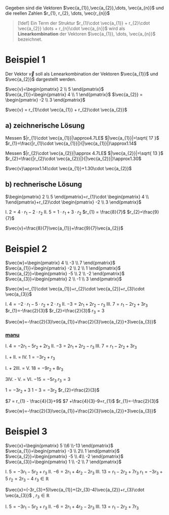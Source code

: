 Gegeben sind die Vektoren $\vec{a_{1}},\vec{a_{2}},\dots, \vec{a_{n}}$
und die reellen Zahlen $r_{1}, r_{2}, \dots, \vec{r_{n}}$

> [!def] Ein Term der Struktur 
> $r_{1}\cdot \vec{a_{1}} + r_{2}\cdot \vec{a_{2}} \dots + r_{n}\cdot \vec{a_{n}}$
> wird als **Linearkombination** der Vektoren $\vec{a_{1}}, \dots, \vec{a_{n}}$ bezeichnet.

# Beispiel 1
Der Vektor $\vec{v}$ soll als Lenearkombination der Vektoren $\vec{a_{1}}$ und $\vec{a_{2}}$ dargestellt werden.

$\vec{v}=\begin{pmatrix} 2 \\ 5 \end{pmatrix}$
$\vec{a_{1}}=\begin{pmatrix} 4 \\ 1 \end{pmatrix}$
$\vec{a_{2}} = \begin{pmatrix} -2 \\ 3 \end{pmatrix}$

$\vec{v} = r_{1}\cdot \vec{a_{1}} + r_{2}\cdot \vec{a_{2}}$

## a) zeichnerische Lösung

Messen
$|r_{1}\cdot \vec{a_{1}}|\approx4.7LE$
$|\vec{a_{1}}|=\sqrt{ 17 }$
$r_{1}=\frac{|r_{1}\cdot \vec{a_{1}}|}{|\vec{a_{1}}|}\approx1.14$

Messen
$|r_{2}\cdot \vec{a_{2}}|\approx 4.7LE$
$|\vec{a_{2}}|=\sqrt{ 13 }$
$r_{2}=\frac{|r_{2}\cdot \vec{a_{2}}|}{|\vec{a_{2}}|}\approx1.30$

$\vec{v}\approx1.14\cdot \vec{a_{1}}+1.30\cdot \vec{a_{2}}$

## b) rechnerische Lösung

$\begin{pmatrix} 2 \\ 5 \end{pmatrix}=r_{1}\cdot \begin{pmatrix} 4 \\ 1\end{pmatrix}+r_{2}\cdot \begin{pmatrix} -2 \\ 3 \end{pmatrix}$

 I.  $2 = 4\cdot r_{1}-2\cdot r_{2}$
 II. $5=1\cdot r_{1}+3\cdot r_{2}$
$r_{1} = \frac{8}{7}$
$r_{2}=\frac{9}{7}$

$\vec{v}=\frac{8}{7}\vec{a_{1}}+\frac{9}{7}\vec{a_{2}}$

# Beispiel 2
$\vec{w}=\begin{pmatrix} 4 \\ -3 \\ 7 \end{pmatrix}$
$\vec{a_{1}}=\begin{pmatrix} -2 \\ 2 \\ 1 \end{pmatrix}$
$\vec{a_{2}}=\begin{pmatrix} -5 \\ 2 \\ -2 \end{pmatrix}$
$\vec{a_{3}}=\begin{pmatrix} 2 \\ -1 \\ 3 \end{pmatrix}$

$\vec{w}=r_{1}\cdot \vec{a_{1}}+r_{2}\cdot \vec{a_{2}}+r_{3}\cdot \vec{a_{3}}$

 I.   $4 = -2\cdot r_{1}-5\cdot r_{2}+2\cdot r_{3}$
 II.  $-3=2r_{1}+2r_{2}-r_{3}$
 III. $7=r_{1}-2r_{2}+3r_{3}$
$r_{1}=-\frac{2}{3}$
$r_{2}=\frac{2}{3}$
$r_{3}=3$

$\vec{w}=-\frac{2}{3}\vec{a_{1}}+\frac{2}{3}\vec{a_{2}}+3\vec{a_{3}}$

### [manu](../../Abkürzungen#manu)

 I.   $4 = -2r_{1}-5r_{2}+2r_{3}$
 II.  $-3=2r_{1}+2r_{2}-r_{3}$
 III. $7=r_{1}-2r_{2}+3r_{3}$

I. + II. = IV.
$1=-3r_{2}+r_{3}$

I. + 2III. = V.
$18=-9r_{2}+8r_{3}$

3IV. - V. = VI.
$-15=-5r_{3}$
$r_{3} = 3$

$1=-3r_{2} + 3$
$1 - 3 = -3r_{2}$
$r_{2}=\frac{2}{3}$

$7 = r_{1} - \frac{4}{3}+9$
$7 +\frac{4}{3}-9=r_{1}$
$r_{1}=-\frac{2}{3}$

$\vec{w}=-\frac{2}{3}\vec{a_{1}}+\frac{2}{3}\vec{a_{2}}+3\vec{a_{3}}$

# Beispiel 3
$\vec{x}=\begin{pmatrix} 5 \\6 \\-13 \end{pmatrix}$
$\vec{a_{1}}=\begin{pmatrix} -3 \\ 2\\ 1 \end{pmatrix}$
$\vec{a_{2}}=\begin{pmatrix} -5 \\ 4\\ -2 \end{pmatrix}$
$\vec{a_{3}}=\begin{pmatrix} 1 \\ -2 \\ 7 \end{pmatrix}$

 I.   $5=-3r_{1}-5r_{2}+r_{3}$
 II.  $-6=2r_{1}+4r_{2}-2r_{3}$
 III. $13=r_{1}-2r_{2}+7r_{3}$
$r_{1}=-3r_{3}+5$
$r_{2}=2r_{3}-4$
$r_{3} \in \mathbb{R}$

$\vec{x}=(-3r_{3}+5)\vec{a_{1}}+(2r_{3}-4)\vec{a_{2}}+r_{3}\cdot \vec{a_{3}}$ , $r_{3} \in \mathbb{R}$

 I.   $5=-3r_{1}-5r_{2}+r_{3}$
 II.  $-6=2r_{1}+4r_{2}-2r_{3}$
 III. $13=r_{1}-2r_{2}+7r_{3}$
